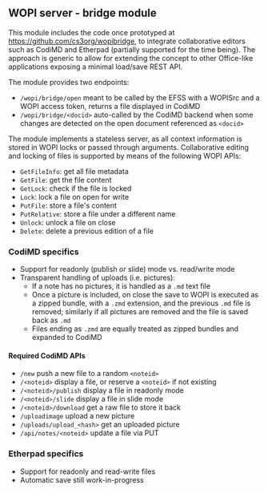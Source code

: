 ## WOPI server - bridge module

This module includes the code once prototyped at https://github.com/cs3org/wopibridge, to integrate collaborative editors such as CodiMD and Etherpad (partially supported for the time being). The approach is generic to allow for extending the concept to other Office-like applications exposing a minimal load/save REST API.

The module provides two endpoints:
- `/wopi/bridge/open`   meant to be called by the EFSS with a WOPISrc and a WOPI access token, returns a file displayed in CodiMD
- `/wopi/bridge/<docid>`   auto-called by the CodiMD backend when some changes are detected on the open document referenced as `<docid>`

The module implements a stateless server, as all context information is stored in WOPI locks or passed through arguments. Collaborative editing and locking of files is supported by means of the following WOPI APIs:
* `GetFileInfo`: get all file metadata
* `GetFile`: get the file content
* `GetLock`: check if the file is locked
* `Lock`: lock a file on open for write
* `PutFile`: store a file's content
* `PutRelative`: store a file under a different name
* `Unlock`: unlock a file on close
* `Delete`: delete a previous edition of a file


### CodiMD specifics
* Support for readonly (publish or slide) mode vs. read/write mode
* Transparent handling of uploads (i.e. pictures):
  * If a note has no pictures, it is handled as a `.md` text file
  * Once a picture is included, on close the save to WOPI is executed as a zipped bundle, with a `.zmd` extension, and the previous `.md` file is removed; similarly if all pictures are removed and the file is saved back as `.md`
  * Files ending as `.zmd` are equally treated as zipped bundles and expanded to CodiMD

#### Required CodiMD APIs
* `/new`                    push a new file to a random `<noteid>`
* `/<noteid>`               display a file, or reserve a `<noteid>` if not existing
* `/<noteid>/publish`       display a file in readonly mode
* `/<noteid>/slide`         display a file in slide mode
* `/<noteid>/download`      get a raw file to store it back
* `/uploadimage`            upload a new picture
* `/uploads/upload_<hash>`  get an uploaded picture
* `/api/notes/<noteid>`     update a file via PUT


### Etherpad specifics
* Support for readonly and read-write files
* Automatic save still work-in-progress

